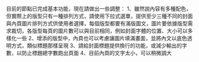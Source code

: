 目前的節點已完成基本功能，現在請做出一些調整：
1、雖然說內容有多種配色，但實際上的版型只有一種排列方式，請使用下拉式選單，提供至少三種不同的封面與內頁圖片排列方式供使用者選擇，每個版型都要有滿版圖文，圖片要依據版型需求裁切，各版型每頁的圖片數可以與目前相同，例如封面字體的位置、大小可以多樣化一些
2、增添的版型中，內頁也可以考慮讓圖片填滿畫面，並將內文以底色透明方式，類似標題那樣呈現
3、請給封面標題提供換行的功能，或減少輸出的字數，以防止標題總字數跑出頁面
4、目前內頁的文字太小，可以稍微調大